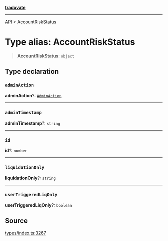 [**tradovate**](../README.md)

***

[API](../API.md) > AccountRiskStatus

# Type alias: AccountRiskStatus

> **AccountRiskStatus**: `object`

## Type declaration

### `adminAction`

**adminAction**?: [`AdminAction`](../enumerations/enumeration.AdminAction.md)

***

### `adminTimestamp`

**adminTimestamp**?: `string`

***

### `id`

**id**?: `number`

***

### `liquidationOnly`

**liquidationOnly**?: `string`

***

### `userTriggeredLiqOnly`

**userTriggeredLiqOnly**?: `boolean`

## Source

[types/index.ts:3267](https://github.com/cgilly2fast/tradovate-typescript/blob/b1caea5/src/types/index.ts#L3267)
